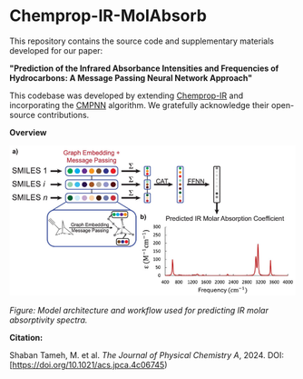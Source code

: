 # Chemprop-IR-MolAbsorb

This repository contains the source code and supplementary materials developed for our paper:

**"Prediction of the Infrared Absorbance Intensities and Frequencies of Hydrocarbons: A Message Passing Neural Network Approach"**


This codebase was developed by extending [Chemprop-IR](https://github.com/gfm-collab/chemprop-IR) and incorporating the [CMPNN](https://github.com/SY575/CMPNN) algorithm. We gratefully acknowledge their open-source contributions.


**Overview**

<p align="center">
  <img src="assets/Overview-figure.jpg" alt="Model overview" width="600"/>
</p>

*Figure: Model architecture and workflow used for predicting IR molar absorptivity spectra.*


**Citation:**

Shaban Tameh, M. et al. *The Journal of Physical Chemistry A*, 2024. DOI: [https://doi.org/10.1021/acs.jpca.4c06745)



